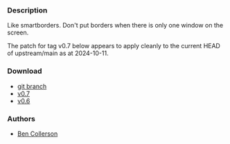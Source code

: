 ### Description

Like smartborders. Don't put borders when there is only one window on the screen.

The patch for tag v0.7 below appears to apply cleanly to the current HEAD of
upstream/main as at 2024-10-11.

### Download
- [git branch](https://codeberg.org/bencc/dwl/src/branch/simpleborders)
- [v0.7](https://codeberg.org/dwl/dwl-patches/raw/branch/main/patches/simpleborders/simpleborders-v0.7.patch)
- [v0.6](https://codeberg.org/dwl/dwl-patches/raw/branch/main/patches/simpleborders/simpleborders-v0.6.patch)
### Authors
- [Ben Collerson](https://codeberg.org/bencc)
